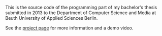 This is the source code of the programming part of my bachelor's thesis submitted in 2013 to  the Department of Computer Science and Media at Beuth University of Applied Sciences Berlin.  

See the [project page](https://zollillo.github.io/thesis-ccat-prototype/) for more information and a demo video. 
